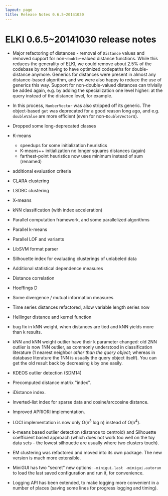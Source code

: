 ```yaml
---
layout: page
title: Release Notes 0.6.5~20141030
---
```



ELKI 0.6.5~20141030 release notes
=================================

- Major refactoring of distances - removal of `Distance` values and removed support for non-`double`-valued distance functions. While this reduces the generality of ELKI, we could remove about 2.5% of the codebase by not having to have optimized codepaths for double-distance anymore. Generics for distances were present in almost any distance-based algorithm, and we were also happy to reduce the use of generics this way. Support for non-double-valued distances can trivially be added again, e.g. by adding the specialization one level higher: at the query instead of the distance level, for example.
- In this process, `NumberVector` was also stripped off its generic. The object-based `get` was deprecated for a good reason long ago, and e.g. `doubleValue` are more efficient (even for non-`DoubleVector`s).

- Dropped some long-deprecated classes

- K-means
  - speedups for some initialization heuristics
  - K-means++ initialization no longer squares distances (again)
  - farthest-point heuristics now uses minimum instead of sum (renamed)
- additional evaluation criteria
- CLARA clustering
- LSDBC clustering
- X-means
- kNN classification (with index acceleration)

- Parallel computation framework, and some parallelized algorithms
- Parallel k-means
- Parallel LOF and variants

- LibSVM format parser

- Silhouette index for evaluating clusterings of unlabeled data

- Additional statistical dependence measures
- Distance correlation
- Hoeffings D
- Some divergence / mutual information measures

- Time series distances refactored, allow variable length series now
- Hellinger distance and kernel function

- bug fix in kNN weight, when distances are tied and kNN yields more than k results.
- kNN and kNN weight outlier have their k parameter changed: old 2NN outlier is now 1NN outlier, as commonly understood in classification literature (1 nearest neighbor *other than the query object*; whereas in database literature the 1NN is usually the query object itself). You can get the old result back by decreasing `k` by one easily.
- KDEOS outlier detection (SDM14)
- Precomputed distance matrix "index".
- iDistance index.
- Inverted-list index for sparse data and cosine/arccosine distance.
- Improved APRIORI implementation.
- LOCI implementation is now only O(n<sup>3</sup> log n) instead of O(n<sup>4</sup>).
- k-means based outlier detection (distance to centroid) and Silhouette coefficient based approach (which does not work too well on the toy data sets - the lowest silhouette are usually where two clusters touch).
- EM clustering was refactored and moved into its own package. The new version is much more extensible.

- MiniGUI has two "secret" new options: `-minigui.last -minigui.autorun` to load the last saved configuration and run it, for convenience.

- Logging API has been extended, to make logging more convenient in a number of places (saving some lines for progress logging and timing).


